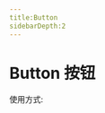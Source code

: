 ```yaml
---
title:Button 
sidebarDepth:2
---
```

# Button 按钮
使用方式:

<ClientOnly>
    <button-demos></button-demos>
</ClientOnly>  